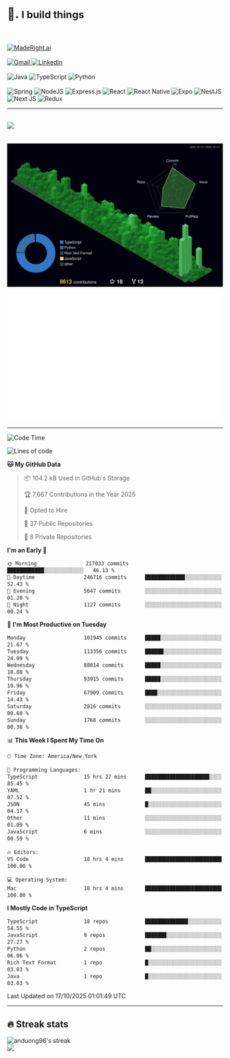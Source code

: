 <div align="left">
  <h1>👋. <small>I build things</small></h1>

  <br/>
  <br/>
  <a href="https://maderight.ai">
      <img alt="MadeRight.ai" src="https://avatars.githubusercontent.com/u/153028651?s=400"/>
  </a>
  <br/>
  <br/>

  <a href="mailto:an@maderight.ai">
    <img alt="Gmail" src="https://img.shields.io/badge/Gmail-D14836?style=for-the-badge&logo=gmail&logoColor=white" />
  </a>
  <a href="https://www.linkedin.com/in/ahdng">
    <img alt="LinkedIn" src="https://img.shields.io/badge/linkedin-%230077B5.svg?style=for-the-badge&logo=linkedin&logoColor=white"/>
  </a>
  <br />
  <br/>
  <img alt="Java" src="https://img.shields.io/badge/java-%23ED8B00.svg?style=for-the-badge&logo=java&logoColor=white"/>
  <img alt="TypeScript" src="https://img.shields.io/badge/typescript-%23007ACC.svg?style=for-the-badge&logo=typescript&logoColor=white"/>
  <img alt="Python" src="https://img.shields.io/badge/python-%2314354C.svg?style=for-the-badge&logo=python&logoColor=white"/>

  <br />
  <br />
  <img alt="Spring" src="https://img.shields.io/badge/spring-%236DB33F.svg?style=for-the-badge&logo=spring&logoColor=white"/>
  <img alt="NodeJS" src="https://img.shields.io/badge/node.js-%2343853D.svg?style=for-the-badge&logo=node-dot-js&logoColor=white"/>
  <img alt="Express.js" src="https://img.shields.io/badge/express.js-%23404d59.svg?style=for-the-badge&logo=express&logoColor=%2361DAFB"/>
  <img alt="React" src="https://img.shields.io/badge/react-%2320232a.svg?style=for-the-badge&logo=react&logoColor=%2361DAFB"/>
  <img alt="React Native" src="https://img.shields.io/badge/react_native-%2320232a.svg?style=for-the-badge&logo=react&logoColor=%2361DAFB"/>
  <img alt="Expo" src="https://img.shields.io/badge/expo-%23000000.svg?style=for-the-badge&logo=expo&logoColor=white"/>
  <img alt="NestJS" src="https://img.shields.io/badge/nestjs-%23E0234E.svg?style=for-the-badge&logo=nestjs&logoColor=white" />
  <img alt="Next JS" src="https://img.shields.io/badge/nextjs-%23000000.svg?style=for-the-badge&logo=next.js&logoColor=white"/>
  <img alt="Redux" src="https://img.shields.io/badge/redux-%23593d88.svg?style=for-the-badge&logo=redux&logoColor=white"/>

  <br/>
  <hr />
  <br/>
  <img src="https://github-profile-trophy.vercel.app/?username=anduong96&theme=onedark" />
  <br/>
  <br/>

  ![Stats 3D](https://github.com/anduong96/anduong96/blob/main/profile-3d-contrib/profile-night-green.svg)

  ![Stats Overview](https://raw.githubusercontent.com/anduong96/github-stats-transparent/output/generated/overview.svg)

  <hr />
  
  <!--START_SECTION:waka-->
![Code Time](http://img.shields.io/badge/Code%20Time-7%2C552%20hrs%2035%20mins-blue)

![Lines of code](https://img.shields.io/badge/From%20Hello%20World%20I%27ve%20Written-128.2%20million%20lines%20of%20code-blue)

**🐱 My GitHub Data** 

> 📦 104.2 kB Used in GitHub's Storage 
 > 
> 🏆 7,667 Contributions in the Year 2025
 > 
> 💼 Opted to Hire
 > 
> 📜 37 Public Repositories 
 > 
> 🔑 8 Private Repositories 
 > 
**I'm an Early 🐤** 

```text
🌞 Morning                217033 commits      ████████████░░░░░░░░░░░░░   46.13 % 
🌆 Daytime                246716 commits      █████████████░░░░░░░░░░░░   52.43 % 
🌃 Evening                5647 commits        ░░░░░░░░░░░░░░░░░░░░░░░░░   01.20 % 
🌙 Night                  1127 commits        ░░░░░░░░░░░░░░░░░░░░░░░░░   00.24 % 
```
📅 **I'm Most Productive on Tuesday** 

```text
Monday                   101945 commits      █████░░░░░░░░░░░░░░░░░░░░   21.67 % 
Tuesday                  113356 commits      ██████░░░░░░░░░░░░░░░░░░░   24.09 % 
Wednesday                88814 commits       █████░░░░░░░░░░░░░░░░░░░░   18.88 % 
Thursday                 93915 commits       █████░░░░░░░░░░░░░░░░░░░░   19.96 % 
Friday                   67909 commits       ████░░░░░░░░░░░░░░░░░░░░░   14.43 % 
Saturday                 2816 commits        ░░░░░░░░░░░░░░░░░░░░░░░░░   00.60 % 
Sunday                   1768 commits        ░░░░░░░░░░░░░░░░░░░░░░░░░   00.38 % 
```


📊 **This Week I Spent My Time On** 

```text
🕑︎ Time Zone: America/New_York

💬 Programming Languages: 
TypeScript               15 hrs 27 mins      █████████████████████░░░░   85.45 % 
YAML                     1 hr 21 mins        ██░░░░░░░░░░░░░░░░░░░░░░░   07.52 % 
JSON                     45 mins             █░░░░░░░░░░░░░░░░░░░░░░░░   04.17 % 
Other                    11 mins             ░░░░░░░░░░░░░░░░░░░░░░░░░   01.09 % 
JavaScript               6 mins              ░░░░░░░░░░░░░░░░░░░░░░░░░   00.59 % 

🔥 Editors: 
VS Code                  18 hrs 4 mins       █████████████████████████   100.00 % 

💻 Operating System: 
Mac                      18 hrs 4 mins       █████████████████████████   100.00 % 
```

**I Mostly Code in TypeScript** 

```text
TypeScript               18 repos            ██████████████░░░░░░░░░░░   54.55 % 
JavaScript               9 repos             ███████░░░░░░░░░░░░░░░░░░   27.27 % 
Python                   2 repos             ██░░░░░░░░░░░░░░░░░░░░░░░   06.06 % 
Rich Text Format         1 repo              █░░░░░░░░░░░░░░░░░░░░░░░░   03.03 % 
Java                     1 repo              █░░░░░░░░░░░░░░░░░░░░░░░░   03.03 % 
```




 Last Updated on 17/10/2025 01:01:49 UTC
<!--END_SECTION:waka-->
  
  <hr />

  <h2>🔥 Streak stats</h2>
  <img alt="anduong96's streak" src="https://github-readme-streak-stats.herokuapp.com/?user=anduong96&theme=monokai-metallian&hide_border=true"/>
</div>
<img src="https://komarev.com/ghpvc/?username=anduong96" />
<br/>
<br/>

